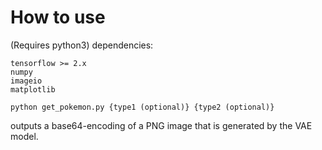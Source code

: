 # How to use

(Requires python3)
dependencies:

```
tensorflow >= 2.x
numpy
imageio
matplotlib
```


```
python get_pokemon.py {type1 (optional)} {type2 (optional)}
```

outputs a base64-encoding of a PNG image that is generated by the VAE model.
